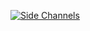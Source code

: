 [![Side 
Channels](https://img.youtube.com/vi/mVAWapvf33Y/hqdefault.jpg)](https://youtu.be/mVAWapvf33Y) 

